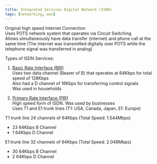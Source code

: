 ```yaml
---
title: Integrated Services Digital Network (ISDN)
tags: [networking, wan]
---
```


Original high speed Internet Connection  
Uses POTS network system that operates via Circuit Switching  
Allows simultaneously have data transfer (internet) and phone call at the same time (The internet was transmitted digitally over POTS while the telephone signal was transferred in analog)

Types of ISDN Services:

1. <u>Basic Rate Interface (BRI)</u>  
   Uses two data channel (Bearer of B) that operates at 64Kbps for total speed of 128Kbps  
   Also had a D channel of 16Kbps for transferring control signals  
   Was used in households

2. <u>Primary Rate Interface (PRI)</u>  
   High speed form of ISDN. Was used by businesses  
   Uses T1 and E1 trunk lines (T1: USA, Canada, Japan, E1: Europe)

T1 trunk line 24 channels of 64Kbps (Total Speed: 1.544Mbps)
* 23 64Kbps B Channel
* 1 64Kbps D Channel

E1 trunk line 32 channels of 64Kbps (Total Speed: 2.048Mbps)
* 30 64Kbps B Channel
* 2 64Kbps D Channel